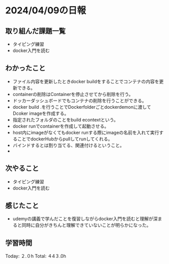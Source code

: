 # 2024/04/09の日報
## 取り組んだ課題一覧
* タイピング練習
* docker入門を読む
## わかったこと
*  ファイル内容を更新したときdocker buildをすることでコンテナの内容を更新できる。
*  containerの削除はContainerを停止させてから削除を行う。
  *  ドッカーダッシュボードでもコンテナの削除を行うことができる。
*  docker build .を行うことでDockerfolderごとdockerdemonに渡してDcoker imageを作成する。
  *  指定されたフォルダのことをbuild econtextという。
*  docker runでcontainerを作成して起動させる。
* host内にimageがなくてもdocker runする際にimageの名前を入れて実行することでdockerHubからpullしてrunしてくれる。
* バインドするとは割り当てる、関連付けるということ。
*        
## 次やること
* タイピング練習
* docker入門を読む
## 感じたこと
* udemyの講義で学んだことを復習しながらdocker入門を読むと理解が深まると同時に自分がきちんと理解できていないことが明らかになった。
##  学習時間
Today: ２.０h
Total: ４4３.0h
